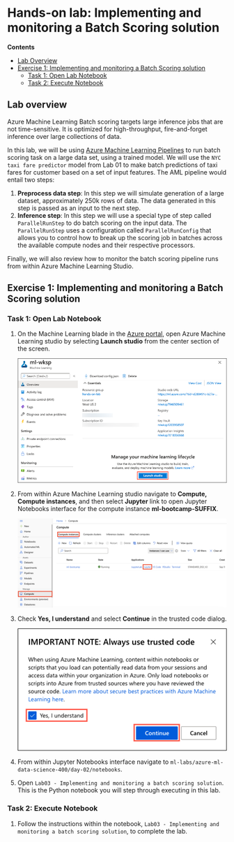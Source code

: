 # Hands-on lab: Implementing and monitoring a Batch Scoring solution

**Contents**

<!-- TOC -->

- [Lab Overview](#lab-overview)
- [Exercise 1: Implementing and monitoring a Batch Scoring solution](#exercise-1-implementing-and-monitoring-a-batch-scoring-solution)
   - [Task 1: Open Lab Notebook](#task-1-open-lab-notebook)
   - [Task 2: Execute Notebook](#task-2-execute-notebook)

## Lab overview

Azure Machine Learning Batch scoring targets large inference jobs that are not time-sensitive. It is optimized for high-throughput, fire-and-forget inference over large collections of data.

In this lab, we will be using [Azure Machine Learning Pipelines](https://docs.microsoft.com/en-us/azure/machine-learning/concept-ml-pipelines) to  run batch scoring task on a large data set, using a trained model. We will use the `NYC taxi fare predictor` model from Lab 01 to make batch predictions of taxi fares for customer based on a set of input features.  The AML pipeline would entail two steps:

1. **Preprocess data step**: In this step we will simulate generation of a large dataset, approximately 250k rows of data. The data generated in this step is passed as an input to the next step.
1. **Inference step**: In this step we will use a special type of step called `ParallelRunStep` to do batch scoring on the input data. The `ParallelRunStep` uses a configuration called `ParallelRunConfig` that allows you to control how to break up the scoring job in batches across the available compute nodes and their respective processors. 

Finally, we will also review how to monitor the batch scoring pipeline runs from within Azure Machine Learning Studio.

## Exercise 1: Implementing and monitoring a Batch Scoring solution

### Task 1: Open Lab Notebook

1. On the Machine Learning blade in the [Azure portal](https://portal.azure.com/), open Azure Machine Learning studio by selecting **Launch studio** from the center section of the screen.

   ![The Launch studio button is highlighted on the Machine Learning blade.](media/machine-learning-launch-studio.png "Launch Azure Machine Learning studio")

1. From within Azure Machine Learning studio navigate to **Compute, Compute instances**, and then select **Jupyter** link to open Jupyter Notebooks interface for the compute instance **ml-bootcamp-SUFFIX**.

   ![The Jupyter link is highlighted next to the ml-bootcamp-SUFFIX compute instance.](media/ml-workspace-compute-instances.png "Compute instances")

1. Check **Yes, I understand** and select **Continue** in the trusted code dialog.

   ![In the Always use trusted code dialog, Yes, I understand is checked, and the continue button is highlighted.](media/trusted-code-dialog.png "Always use trusted code")

1. From within Jupyter Notebooks interface navigate to `ml-labs/azure-ml-data-science-400/day-02/notebooks`.

1. Open `Lab03 - Implementing and monitoring a batch scoring solution`. This is the Python notebook you will step through executing in this lab.

### Task 2: Execute Notebook

1. Follow the instructions within the notebook, `Lab03 - Implementing and monitoring a batch scoring solution`, to complete the lab.
